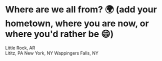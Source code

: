 # Where are we all from? 🌍 (add your hometown, where you are now, or where you'd rather be 😄)
Little Rock, AR  
Lititz, PA 
New York, NY
Wappingers Falls, NY

